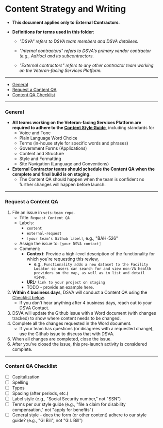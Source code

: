 # Content Strategy and Writing

* **This document applies only to External Contractors.**

* **Definitions for terms used in this folder:**

  * *"DSVA" refers to DSVA team members and DSVA detailees.*

  * *"Internal contractors" refers to DSVA's primary vendor contractor (e.g., AdHoc) and its subcontractors.*

  * *"External contractors" refers to any other contractor team working on the Veteran-facing Services Platform.*

<hr>

* [General](#general)
* [Request a Content QA](#request-a-content-qa)
* [Content QA Checklist](#content-qa-checklist)

<hr>

### General

* **All teams working on the Veteran-facing Services Platform are required to adhere to the [Content Style Guide](https://github.com/department-of-veterans-affairs/vets.gov-content-style-guide)**, including standards for
  * Voice and Tone
  * Plain Language Word Choice
  * Terms (in-house style for specific words and phrases)
  * Government Forms (Applications)
  * Content and Structure
  * Style and Formatting
  * Site Navigation (Language and Conventions)
* **External Contractor teams should schedule the Content QA when the complete and final build is on staging.** 
  * The Content QA should happen when the team is confident no further changes will happen before launch.

<hr>

### Request a Content QA

1. File an issue in ```vets-team repo```.
    * Title: ```Request Content QA```
    * Labels: 
      * ```content```
      * ```external-request```
      * ```[your team's Github label]```, e.g., "BAH-526"
    * Assign the issue to: ```[your DSVA contact]```
    * Comment: 
      * **Context:** Provide a high-level description of the functionality for which you're requesting this review,
        * e.g., ```Functionality adds a new dataset to the Facility Locator so users can search for and view non-VA health providers on the map, as well as in list and detail views.```
      * **URL:** ```link to your project on staging```
      * TODO - provide an example here.
1. **Within 4 business days**, DSVA will conduct a Content QA using the [Checklist below](#content-qa-checklist).
    * If you don't hear anything after 4 business days, reach out to your DSVA Contact.
1. DSVA will update the Github issue with a Word document (with changes tracked) to show where content needs to be changed.
1. Complete all the changes requested in the Word document.
    * If your team has questions (or disagrees with a requested change), use the Github issue to discuss that with DSVA.
1. When all changes are completed, close the issue.
1. After you've closed the issue, this pre-launch activity is considered complete.

<hr>

### Content QA Checklist
* [ ] Capitalization
* [ ] Spelling
* [ ] Typos
* [ ] Spacing (after periods, etc.)
* [ ] Label style (e.g., "Social Security number," not "SSN")
* [ ] Terms per our style guide (e.g., "file a claim for disability compensation," not "apply for benefits")
* [ ] General style - does the form (or other content) adhere to our style guide? (e.g., "GI Bill", not "G.I. Bill")
